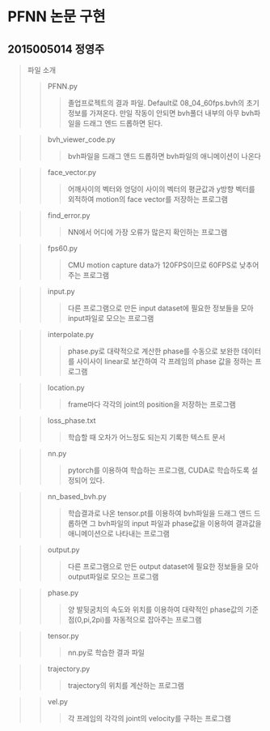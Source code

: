 
# PFNN 논문 구현

## 2015005014 정영주

>파일 소개
>>PFNN.py
>>>졸업프로젝트의 결과 파일. Default로 08_04_60fps.bvh의 초기정보를 가져온다. 만일 작동이 안되면 bvh풀더 내부의 아무 bvh파일을 드래그 엔드 드롭하면 된다.

>>bvh_viewer_code.py
>>>bvh파일을 드래그 앤드 드롭하면 bvh파일의 애니메이션이 나온다

>>face_vector.py
>>>어깨사이의 벡터와 엉덩이 사이의 벡터의 평균값과 y방향 벡터를 외적하여 motion의 face vector를 저장하는 프로그램

>>find_error.py
>>>NN에서 어디에 가장 오류가 많은지 확인하는 프로그램

>>fps60.py
>>>CMU motion capture data가 120FPS이므로 60FPS로 낮추어주는 프로그램

>>input.py
>>>다른 프로그램으로 만든 input dataset에 필요한 정보들을 모아 input파일로 모으는 프로그램

>>interpolate.py
>>>phase.py로 대략적으로 계산한 phase를 수동으로 보완한 데이터를 사이사이 linear로 보간하여 각 프레임의 phase 값을 정하는 프로그램

>>location.py
>>>frame마다 각각의 joint의 position을 저장하는 프로그램

>>loss_phase.txt
>>>학습할 때 오차가 어느정도 되는지 기록한 텍스트 문서

>>nn.py
>>>pytorch를 이용하여 학습하는 프로그램, CUDA로 학습하도록 설정되어 있다.

>>nn_based_bvh.py
>>>학습결과로 나온 tensor.pt를 이용하여 bvh파일을 드래그 앤드 드롭하면 그 bvh파일의 input 파일과 phase값을 이용하여 결과값을 애니메이션으로 나타내는 프로그램

>>output.py
>>>다른 프로그램으로 만든 output dataset에 필요한 정보들을 모아 output파일로 모으는 프로그램

>>phase.py
>>>양 발뒷굼치의 속도와 위치를 이용하여 대략적인 phase값의 기준점(0,pi,2pi)를 자동적으로 잡아주는 프로그램

>>tensor.py
>>>nn.py로 학습한 결과 파일

>>trajectory.py
>>>trajectory의 위치를 계산하는 프로그램

>>vel.py
>>>각 프레임의 각각의 joint의 velocity를 구하는 프로그램